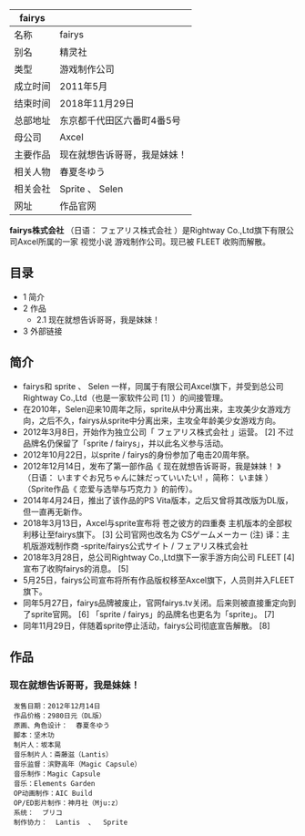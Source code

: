 |  fairys  ||
|---|---|
|名称  |  fairys   |
|别名  |  精灵社   |
|类型  |  游戏制作公司   |
|成立时间  |  2011年5月   |
|结束时间  |  2018年11月29日   |
|总部地址  |  东京都千代田区六番町4番5号   |
|母公司  |  Axcel   |
|主要作品  |  现在就想告诉哥哥，我是妹妹！   |
|相关人物  |  春夏冬ゆう   |
|相关会社  |  Sprite  、  Selen   |
|网址  |  作品官网   |
  
**fairys株式会社** （日语：  フェアリス株式会社  ）是Rightway Co.,Ltd旗下有限公司Axcel所属的一家  视觉小说
游戏制作公司。现已被  FLEET  收购而解散。

##  目录

  * 1  简介 
  * 2  作品 
    * 2.1  现在就想告诉哥哥，我是妹妹！ 
  * 3  外部链接 

##  简介

  * fairys和  sprite  、  Selen  一样，同属于有限公司Axcel旗下，并受到总公司Rightway Co.,Ltd（也是一家软件公司  [1]  ）的间接管理。 
  * 在2010年，Selen迎来10周年之际，sprite从中分离出来，主攻美少女游戏方向，之后不久，fairys从sprite中分离出来，主攻全年龄美少女游戏方向。 
  * 2012年3月8日，开始作为独立公司「  フェアリス株式会社  」运营。  [2]  不过品牌名仍保留了「sprite / fairys」，并以此名义参与活动。 
  * 2012年10月22日，以sprite / fairys的身份参加了电击20周年祭。 
  * 2012年12月14日，发布了第一部作品《  现在就想告诉哥哥，我是妹妹！  》（日语：  いますぐお兄ちゃんに妹だっていいたい!  ，简称：  いま妹  ）（Sprite作品《  恋爱与选举与巧克力  》的前传）。 
  * 2014年4月24日，推出了该作品的PS Vita版本，之后又曾将其改版为DL版，但一直再无新作。 
  * 2018年3月13日，Axcel与sprite宣布将  苍之彼方的四重奏  主机版本的全部权利移让至fairys旗下。  [3]  公司官网也改名为  CSゲームメーカー  (注)  译：主机版游戏制作商  ‐sprite/fairys公式サイト / フェアリス株式会社 
  * 2018年3月28日，总公司Rightway Co.,Ltd旗下一家手游方向公司  FLEET  [4]  宣布了收购fairys的消息。  [5] 
  * 5月25日，fairys公司宣布将所有作品版权移至Axcel旗下，人员则并入FLEET旗下。 
  * 同年5月27日，fairys品牌被废止，官网fairys.tv关闭。后来则被直接重定向到了sprite官网。  [6]  「sprite / fairys」的品牌名也更名为「sprite」。  [7] 
  * 同年11月29日，伴随着sprite停止活动，fairys公司彻底宣告解散。  [8] 

##  作品

###  现在就想告诉哥哥，我是妹妹！

     发售日期：2012年12月14日 
     作品价格：2980日元（DL版） 
     原画、角色设计：  春夏冬ゆう 
     脚本：坚木功 
     制片人：坂本晃 
     音乐制片人：斋藤滋（Lantis） 
     音乐监督：滨野高年（Magic Capsule） 
     音乐制作：Magic Capsule 
     音乐：Elements Garden 
     OP动画制作：AIC Build 
     OP/ED影片制作：神月社（Mju:z） 
     系统：  ブリコ 
     制作协力：  Lantis  、  Sprite 